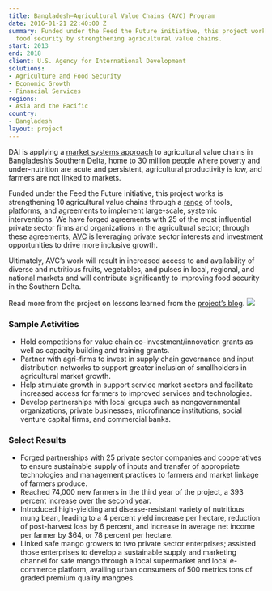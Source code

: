 ```yaml
---
title: Bangladesh—Agricultural Value Chains (AVC) Program
date: 2016-01-21 22:40:00 Z
summary: Funded under the Feed the Future initiative, this project works to improve
  food security by strengthening agricultural value chains.
start: 2013
end: 2018
client: U.S. Agency for International Development
solutions:
- Agriculture and Food Security
- Economic Growth
- Financial Services
regions:
- Asia and the Pacific
country:
- Bangladesh
layout: project
---
```


DAI is applying a [market systems approach](http://dai.com/news-publications/news/new-primer-market-systems-development-available) to agricultural value chains in Bangladesh’s Southern Delta, home to 30 million people where poverty and under-nutrition are acute and persistent, agricultural productivity is low, and farmers are not linked to markets.

Funded under the Feed the Future initiative, this project works is strengthening 10 agricultural value chains through a [range](http://dai-global-developments.com/articles/market-systems-development-boosts-farming-nutrition-in-bangladeshs-southern-delta/?utm_source=daidotcom) of tools, platforms, and agreements to implement large-scale, systemic interventions. We have forged agreements with 25 of the most influential private sector firms and organizations in the agricultural sector; through these agreements, [AVC](http://avcbd.net/) is leveraging private sector interests and investment opportunities to drive more inclusive growth.

Ultimately, AVC’s work will result in increased access to and availability of diverse and nutritious fruits, vegetables, and pulses in local, regional, and national markets and will contribute significantly to improving food security in the Southern Delta. 

Read more from the project on lessons learned from the [project’s blog](http://avcbd.net/blog/).
![](https://assetify-dai.com/projects/Bangladesh-AVC-photo.jpg)

### Sample Activities

* Hold competitions for value chain co-investment/innovation grants as well as capacity building and training grants.
* Partner with agri-firms to invest in supply chain governance and input distribution networks to support greater inclusion of smallholders in agricultural market growth.
* Help stimulate growth in support service market sectors and facilitate increased access for farmers to improved services and technologies.
* Develop partnerships with local groups such as nongovernmental organizations, private businesses, microfinance institutions, social venture capital firms, and commercial banks.

### Select Results

* Forged partnerships with 25 private sector companies and cooperatives to ensure sustainable supply of inputs and transfer of appropriate technologies and management practices to farmers and market linkage of farmers produce.
* Reached 74,000 new farmers in the third year of the project, a 393 percent increase over the second year.
* Introduced high-yielding and disease-resistant variety of nutritious mung bean, leading to a 4 percent yield increase per hectare, reduction of post-harvest loss by 6 percent, and increase in average net income per farmer by $64, or 78 percent per hectare.
* Linked safe mango growers to two private sector enterprises; assisted those enterprises to develop a sustainable supply and marketing channel for safe mango through a local supermarket and local e-commerce platform, availing urban consumers of 500 metrics tons of graded premium quality mangoes.